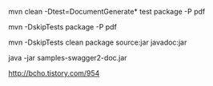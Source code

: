 mvn clean -Dtest=DocumentGenerate* test package -P pdf

mvn -DskipTests package -P pdf 

mvn -DskipTests clean package source:jar javadoc:jar 

java -jar samples-swagger2-doc.jar

http://bcho.tistory.com/954

